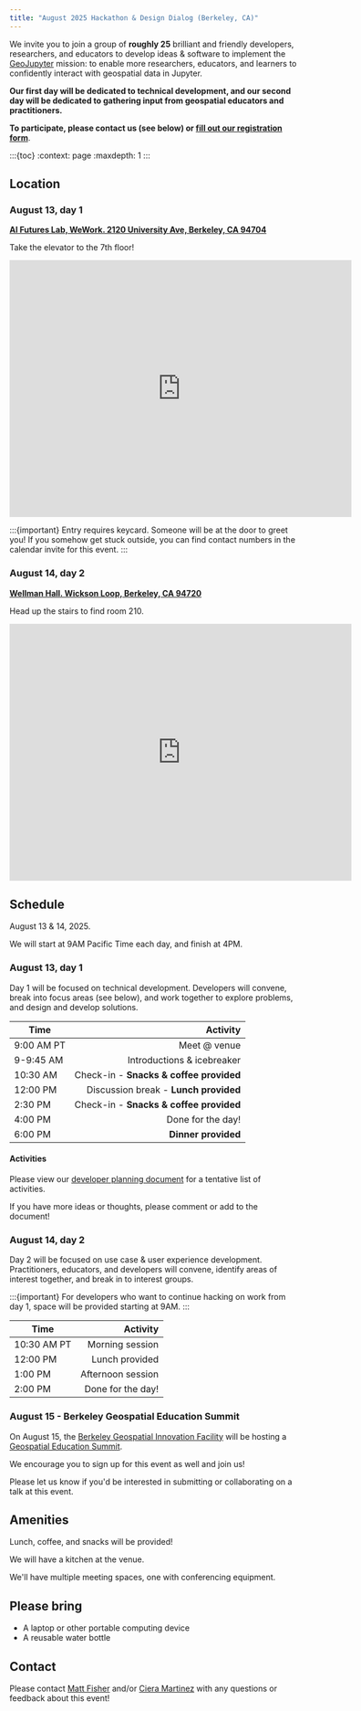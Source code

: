 ```yaml
---
title: "August 2025 Hackathon & Design Dialog (Berkeley, CA)"
---
```


We invite you to join a group of **roughly 25** brilliant and friendly developers,
researchers, and educators to develop ideas & software to implement the
[GeoJupyter](https://geojupyter.org) mission: to enable more researchers, educators, and
learners to confidently interact with geospatial data in Jupyter.

**Our first day will be dedicated to technical development, and our second day will be
dedicated to gathering input from geospatial educators and practitioners.**

**To participate, please contact us (see below) or
[fill out our registration form](https://forms.gle/8GkAyTvSrJ9it9J39)**.

:::{toc}
:context: page
:maxdepth: 1
:::


## Location

### August 13, day 1

[**AI Futures Lab, WeWork. 2120 University Ave, Berkeley, CA 94704**](https://maps.app.goo.gl/rRqHhC7U5tHA46sKA)

Take the elevator to the 7th floor!

<iframe
src="https://www.google.com/maps/embed?pb=!1m18!1m12!1m3!1d6483.69378191341!2d-122.27084681756622!3d37.87064455646541!2m3!1f0!2f0!3f0!3m2!1i1024!2i768!4f13.1!3m3!1m2!1s0x80857e9e662ebf55%3A0x94aecca207e853b0!2sWeWork%20Office%20Space%20%26%20Coworking!5e0!3m2!1sen!2sus!4v1754622092468!5m2!1sen!2sus"
width="600" height="450" style="border:0;" allowfullscreen="" loading="lazy"
referrerpolicy="no-referrer-when-downgrade"></iframe>

:::{important}
Entry requires keycard.
Someone will be at the door to greet you!
If you somehow get stuck outside, you can find contact numbers in the calendar invite
for this event.
:::


### August 14, day 2

[**Wellman Hall. Wickson Loop, Berkeley, CA 94720**](https://maps.app.goo.gl/VGXnwWkbzwnrwJ5u8)

Head up the stairs to find room 210.

<iframe
src="https://www.google.com/maps/embed?pb=!1m18!1m12!1m3!1d12597.797526992419!2d-122.27306637496793!3d37.87317215323613!2m3!1f0!2f0!3f0!3m2!1i1024!2i768!4f13.1!3m3!1m2!1s0x80857c20d77c84bb%3A0x1ddb86f685917787!2sWellman%20Hall%2C%20Wickson%20Loop%2C%20Berkeley%2C%20CA%2094720!5e0!3m2!1sen!2sus!4v1754622005672!5m2!1sen!2sus"
width="600" height="450" style="border:0;" allowfullscreen="" loading="lazy"
referrerpolicy="no-referrer-when-downgrade"></iframe>


## Schedule

August 13 & 14, 2025.

We will start at 9AM Pacific Time each day, and finish at 4PM.


### August 13, day 1

Day 1 will be focused on technical development.
Developers will convene, break into focus areas (see below), and work together to explore
problems, and design and develop solutions.

| Time       | Activity                                 |
|------------|-----------------------------------------:|
| 9:00 AM PT | Meet @ venue                             |
| 9-9:45 AM  | Introductions & icebreaker               |
| 10:30 AM   | Check-in - **Snacks & coffee provided**  |
| 12:00 PM   | Discussion break - **Lunch provided**    |
| 2:30 PM    | Check-in - **Snacks & coffee provided**  |
| 4:00 PM    | Done for the day!                        |
| 6:00 PM    | **Dinner provided**                      |


#### Activities

Please view our
[developer planning document](https://docs.google.com/document/d/10PqpCnGPAzJFkaCAfaQRbS3x0Y89JzbpgBzOXdxOpvU/edit?tab=t.0)
for a tentative list of activities.

If you have more ideas or thoughts, please comment or add to the document!


### August 14, day 2

Day 2 will be focused on use case & user experience development.
Practitioners, educators, and developers will convene, identify areas of interest
together, and break in to interest groups.

:::{important}
For developers who want to continue hacking on work from day 1, space will be provided starting at 9AM.
:::

| Time        | Activity             |
|-------------|---------------------:|
| 10:30 AM PT | Morning session      |
| 12:00 PM    | Lunch provided       |
| 1:00 PM     | Afternoon session    |
| 2:00 PM     | Done for the day!    |


### August 15 - Berkeley Geospatial Education Summit

On August 15, the [Berkeley Geospatial Innovation Facility](http://gif.berkeley.edu/)
will be hosting a
[Geospatial Education Summit](https://www.eventbrite.com/e/navigating-knowledge-baygeouc-berkeley-2025-geospatial-education-summit-tickets-1413493088879).

We encourage you to sign up for this event as well and join us!

Please let us know if you'd be interested in submitting or collaborating on a talk at
this event.


## Amenities

Lunch, coffee, and snacks will be provided!

We will have a kitchen at the venue.

We'll have multiple meeting spaces, one with conferencing equipment.


## Please bring

* A laptop or other portable computing device
* A reusable water bottle


## Contact

Please contact [Matt Fisher](mailto:matt.fisher@berkeley.edu) and/or
[Ciera Martinez](ccmartinez@berkeley.edu) with any questions or feedback about this
event!

